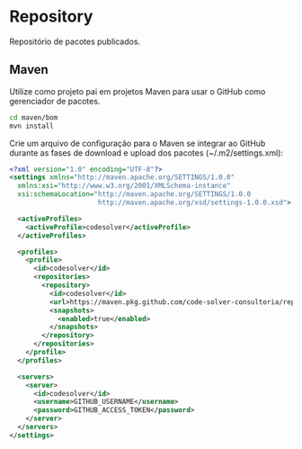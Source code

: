 # Repository

Repositório de pacotes publicados.

## Maven

Utilize como projeto pai em projetos Maven para usar o GitHub como gerenciador de pacotes.

```bash
cd maven/bom
mvn install
```

Crie um arquivo de configuração para o Maven se integrar ao GitHub durante as fases de download e upload dos pacotes (~/.m2/settings.xml):

```xml
<?xml version="1.0" encoding="UTF-8"?>
<settings xmlns="http://maven.apache.org/SETTINGS/1.0.0"
  xmlns:xsi="http://www.w3.org/2001/XMLSchema-instance"
  xsi:schemaLocation="http://maven.apache.org/SETTINGS/1.0.0
                      http://maven.apache.org/xsd/settings-1.0.0.xsd">

  <activeProfiles>
    <activeProfile>codesolver</activeProfile>
  </activeProfiles>

  <profiles>
    <profile>
      <id>codesolver</id>
      <repositories>
        <repository>
          <id>codesolver</id>
          <url>https://maven.pkg.github.com/code-solver-consultoria/repository</url>
          <snapshots>
            <enabled>true</enabled>
          </snapshots>
        </repository>
      </repositories>
    </profile>
  </profiles>

  <servers>
    <server>
      <id>codesolver</id>
      <username>GITHUB_USERNAME</username>
      <password>GITHUB_ACCESS_TOKEN</password>
    </server>
  </servers>
</settings>
```
